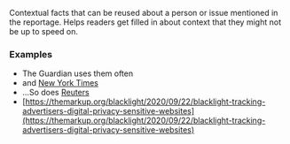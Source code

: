 Contextual facts that can be reused about a person or issue mentioned in the reportage. Helps readers get filled in about context that they might not be up to speed on.
### Examples
* The Guardian uses them often
* and [New York Times](https://www.nytimes.com/2017/12/14/business/media/a-g-sulzberger-new-york-times-publisher.html#link-54b0c850)
* …So does [Reuters](https://news.trust.org/item/20211004030118-u5rh3)
* [https://themarkup.org/blacklight/2020/09/22/blacklight-tracking-advertisers-digital-privacy-sensitive-websites](https://themarkup.org/blacklight/2020/09/22/blacklight-tracking-advertisers-digital-privacy-sensitive-websites)